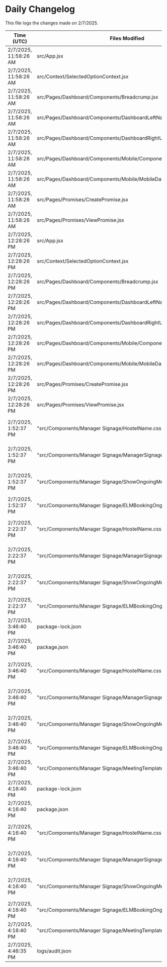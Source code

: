 # Daily Changelog

This file logs the changes made on 2/7/2025.

| Time (UTC)             | Files Modified                    | Changes (Addition/Deletion) |
|------------------------|-----------------------------------|-----------------------------|
| 2/7/2025, 11:58:26 AM | src/App.jsx | 3 Additions & 3 Deletions |
| 2/7/2025, 11:58:26 AM | src/Context/SelectedOptionContext.jsx | 13 Additions & 7 Deletions |
| 2/7/2025, 11:58:26 AM | src/Pages/Dashboard/Components/Breadcrump.jsx | 2 Additions & 2 Deletions |
| 2/7/2025, 11:58:26 AM | src/Pages/Dashboard/Components/DashboardLeftNav.jsx | 2 Additions & 2 Deletions |
| 2/7/2025, 11:58:26 AM | src/Pages/Dashboard/Components/DashboardRightUI.jsx | 2 Additions & 2 Deletions |
| 2/7/2025, 11:58:26 AM | src/Pages/Dashboard/Components/Mobile/Components/MobileNavigator.jsx | 2 Additions & 2 Deletions |
| 2/7/2025, 11:58:26 AM | src/Pages/Dashboard/Components/Mobile/MobileDashboard.jsx | 2 Additions & 2 Deletions |
| 2/7/2025, 11:58:26 AM | src/Pages/Promises/CreatePromise.jsx | 2 Additions & 2 Deletions |
| 2/7/2025, 11:58:26 AM | src/Pages/Promises/ViewPromise.jsx | 43 Additions & 7 Deletions |
| 2/7/2025, 12:28:26 PM | src/App.jsx | 3 Additions & 3 Deletions|
| 2/7/2025, 12:28:26 PM | src/Context/SelectedOptionContext.jsx | 13 Additions & 7 Deletions|
| 2/7/2025, 12:28:26 PM | src/Pages/Dashboard/Components/Breadcrump.jsx | 2 Additions & 2 Deletions|
| 2/7/2025, 12:28:26 PM | src/Pages/Dashboard/Components/DashboardLeftNav.jsx | 2 Additions & 2 Deletions|
| 2/7/2025, 12:28:26 PM | src/Pages/Dashboard/Components/DashboardRightUI.jsx | 2 Additions & 2 Deletions|
| 2/7/2025, 12:28:26 PM | src/Pages/Dashboard/Components/Mobile/Components/MobileNavigator.jsx | 2 Additions & 2 Deletions|
| 2/7/2025, 12:28:26 PM | src/Pages/Dashboard/Components/Mobile/MobileDashboard.jsx | 2 Additions & 2 Deletions|
| 2/7/2025, 12:28:26 PM | src/Pages/Promises/CreatePromise.jsx | 2 Additions & 2 Deletions|
| 2/7/2025, 12:28:26 PM | src/Pages/Promises/ViewPromise.jsx | 43 Additions & 7 Deletions|
| 2/7/2025, 1:52:37 PM | "src/Components/Manager Signage/HostelName.css" | undefined Additions & undefined Deletions|
| 2/7/2025, 1:52:37 PM | "src/Components/Manager Signage/ManagerSignage.js" | undefined Additions & undefined Deletions|
| 2/7/2025, 1:52:37 PM | "src/Components/Manager Signage/ShowOngoingMeetingDetails.js" | undefined Additions & undefined Deletions|
| 2/7/2025, 1:52:37 PM | "src/Components/Manager Signage/ELMBookingOngoingMeeting.jsx" | 0 Additions & 0 Deletions|
| 2/7/2025, 2:22:37 PM | "src/Components/Manager Signage/HostelName.css" | undefined Additions & undefined Deletions|
| 2/7/2025, 2:22:37 PM | "src/Components/Manager Signage/ManagerSignage.js" | undefined Additions & undefined Deletions|
| 2/7/2025, 2:22:37 PM | "src/Components/Manager Signage/ShowOngoingMeetingDetails.js" | undefined Additions & undefined Deletions|
| 2/7/2025, 2:22:37 PM | "src/Components/Manager Signage/ELMBookingOngoingMeeting.jsx" | 0 Additions & 0 Deletions|
| 2/7/2025, 3:46:40 PM | package-lock.json | 10 Additions & 0 Deletions|
| 2/7/2025, 3:46:40 PM | package.json | 1 Additions & 0 Deletions|
| 2/7/2025, 3:46:40 PM | "src/Components/Manager Signage/HostelName.css" | undefined Additions & undefined Deletions|
| 2/7/2025, 3:46:40 PM | "src/Components/Manager Signage/ManagerSignage.js" | undefined Additions & undefined Deletions|
| 2/7/2025, 3:46:40 PM | "src/Components/Manager Signage/ShowOngoingMeetingDetails.js" | undefined Additions & undefined Deletions|
| 2/7/2025, 3:46:40 PM | "src/Components/Manager Signage/ELMBookingOngoingMeeting.jsx" | 0 Additions & 0 Deletions|
| 2/7/2025, 3:46:40 PM | "src/Components/Manager Signage/MeetingTemplate.jsx" | 0 Additions & 0 Deletions|
| 2/7/2025, 4:16:40 PM | package-lock.json | 10 Additions & 0 Deletions|
| 2/7/2025, 4:16:40 PM | package.json | 1 Additions & 0 Deletions|
| 2/7/2025, 4:16:40 PM | "src/Components/Manager Signage/HostelName.css" | undefined Additions & undefined Deletions|
| 2/7/2025, 4:16:40 PM | "src/Components/Manager Signage/ManagerSignage.js" | undefined Additions & undefined Deletions|
| 2/7/2025, 4:16:40 PM | "src/Components/Manager Signage/ShowOngoingMeetingDetails.js" | undefined Additions & undefined Deletions|
| 2/7/2025, 4:16:40 PM | "src/Components/Manager Signage/ELMBookingOngoingMeeting.jsx" | 0 Additions & 0 Deletions|
| 2/7/2025, 4:16:40 PM | "src/Components/Manager Signage/MeetingTemplate.jsx" | 0 Additions & 0 Deletions|
| 2/7/2025, 4:46:35 PM | logs/audit.json | 5 Additions & 5 Deletions|
